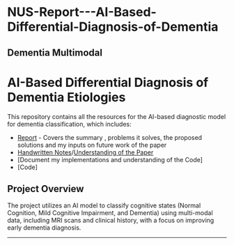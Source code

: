 # NUS-Report---AI-Based-Differential-Diagnosis-of-Dementia
Dementia Multimodal
---

# AI-Based Differential Diagnosis of Dementia Etiologies

This repository contains all the resources for the AI-based diagnostic model for dementia classification, which includes:
- [Report](https://github.com/parthshr370/NUS-Report---AI-Based-Differential-Diagnosis-of-Dementia/blob/main/NUS_Final.pdf) - Covers the summary , problems it solves, the proposed solutions and my inputs on future work of the paper
- [Handwritten Notes](https://github.com/parthshr370/NUS-Report---AI-Based-Differential-Diagnosis-of-Dementia/blob/main/Dimentia%20multimodal%20notes%20(1).pdf)/[Understanding of the Paper](https://github.com/parthshr370/NUS-Report---AI-Based-Differential-Diagnosis-of-Dementia/blob/main/Notes-NUS.pdf)
- [Document my implementations and understanding of the Code]
- [Code]

## Project Overview

The project utilizes an AI model to classify cognitive states (Normal Cognition, Mild Cognitive Impairment, and Dementia) using multi-modal data, including MRI scans and clinical history, with a focus on improving early dementia diagnosis.

---

